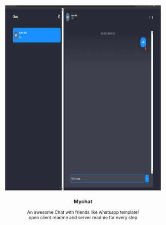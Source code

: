 

<!-- PROJECT LOGO -->
<br />
<div align="center">
  <a href="https://github.com/mpano/Mychat">
    <img src="images/Screenshot.png" alt="Logo" width="1000" height="600">
  </a>

  <h3 align="center">Mychat</h3>

  <p align="center">
    An awesome Chat with friends like whatsapp template! <br />
    open client readme and server readme for every step
  </p>
</div>



